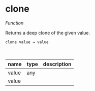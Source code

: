 # clone

_Function_

Returns a deep clone of the given value.

<pre><code>clone value &rarr; value</code></pre>
<br>

| name | type | description |
|------|------|-------------|
|value|any||
|value|||


